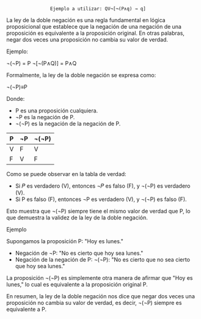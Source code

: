                     Ejemplo a utilizar: QV¬[¬(P∧q) → q]


La ley de la doble negación es una regla fundamental en lógica proposicional que establece que la negación de una negación de una proposición es equivalente a la proposición original. En otras palabras, negar dos veces una proposición no cambia su valor de verdad.

Ejemplo:

   ¬(¬P) = P
   ¬[¬(P∧Q)] = P∧Q


Formalmente, la ley de la doble negación se expresa como:


¬(¬P)≡P

Donde:

- P es una proposición cualquiera.
- ¬P es la negación de P.
- ¬(¬P) es la negación de la negación de P.



| P | ¬P | ¬(¬P) |
|---|----|-------|
| V	| F	 |   V   |
| F	| V	 |   F   |


Como se puede observar en la tabla de verdad:

- Si 𝑃 es verdadero (V), entonces ¬𝑃 es falso (F), y ¬(¬P) es verdadero (V).
- Si P es falso (F), entonces ¬P es verdadero (V), y ¬(¬P) es falso (F).

Esto muestra que ¬(¬P) siempre tiene el mismo valor de verdad que P, lo que demuestra la validez de la ley de la doble negación.


Ejemplo

Supongamos la proposición P: "Hoy es lunes."

- Negación de ¬P: "No es cierto que hoy sea lunes."
- Negación de la negación de P: ¬(¬P): "No es cierto que no sea cierto que hoy sea lunes."

La proposición ¬(¬P) es simplemente otra manera de afirmar que "Hoy es lunes," lo cual es equivalente a la proposición original P.

En resumen, la ley de la doble negación nos dice que negar dos veces una proposición no cambia su valor de verdad, es decir, ¬(¬P) siempre es equivalente a P.